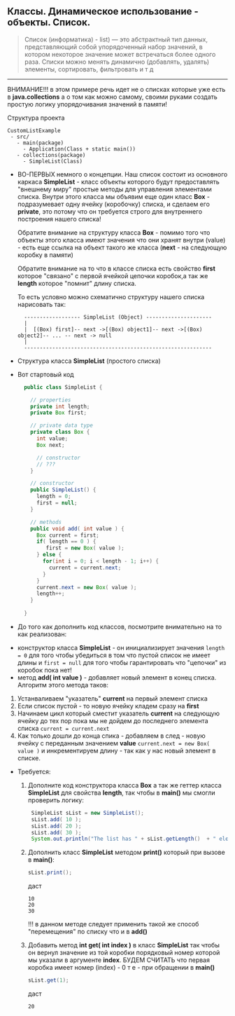 ## Классы. Динамическое использование - объекты. Список.

> Список (информатика) - list) — это абстрактный тип данных, представляющий собой упорядоченный набор значений, в котором некоторое значение может встречаться более одного раза. Списки можно менять динамично (добавлять, удалять) элементы, сортировать, фильтровать и т д

---

ВНИМАНИЕ!!! в этом примере речь идет не о списках которые уже есть в **java.collections** а о том как можно самому, своими руками создать простую логику упорядочивания значений в памяти!

Структура проекта
```
CustomListExample
 - src/
   - main(package)
     - Application(Class + static main())
   - collections(package)
     - SimpleList(Class)
```

* ВО-ПЕРВЫХ немного о концепции. Наш список состоит из основного каркаса **SimpleList** - класс объекты которого будут предоставлять "внешнему миру" простые методы для управления элементами списка. Внутри этого класса мы объявим еще один класс **Box** - подразумевает одну ячейку (коробочку) списка, и сделаем его **private**, это потому что он требуется строго для внутреннего построения нашего списка! 
  
  Обратите внимание на структуру класса **Box** - помимо того что объекты этого класса имеют значения что они хранят внутри (value) - есть еще ссылка на объект такого же класса (**next** - на следующую коробку в памяти)
  
  Обратите внимание на то что в классе списка есть свойство **first** которое "связано" с первой ячейкой цепочки коробок,а так же **length** которое "помнит" длину списка.

  То есть условно можно схематично структуру нашего списка нарисовать так:
  ```
    ------------------ SimpleList (Object) ---------------------
    |
    |  [(Box) first]-- next ->[(Box) object1]-- next ->[(Box) object2]-- ... -- next -> null 
    |
    ------------------------------------------------------------
  ```

* Структура класса **SimpleList** (простого списка) 

* Вот стартовый код
 
  ```java
    public class SimpleList {

      // properties
      private int length;
      private Box first;

      // private data type
      private class Box {
        int value;
        Box next;

        // constructor
        // ???
      }

      // constructor
      public SimpleList() {
        length = 0;
        first = null;
      }

      // methods
      public void add( int value ) {
        Box current = first;
        if( length == 0 ) {
           first = new Box( value );
        } else {
          for(int i = 0; i < length - 1; i++) {
            current = current.next; 
          }
        }
        current.next = new Box( value );
        length++;
      }
    
    }

  ```  


* До того как дополнить код классов, посмотрите внимательно на то как реализован:
 - конструктор класса  **SimpleList** - он инициализирует значения ```length = 0``` для того чтобы убедиться в том что пустой список не имеет длины и ```first = null``` для того чтобы гарантировать что "цепочки" из коробок пока нет!
 - метод **add( int value )** - добавляет новый элемент в конец списка. Алгоритм этого метода таков:
  1. Устанваливаем "указатель" **current** на первый элемент списка
  2. Если список пустой - то новую ячейку кладем сразу на **first**
  3. Начинаем цикл который сместит указатель **current** на следующую ячейку до тех пор пока мы не дойдем до последнего элемента списка ```current = current.next```
  4. Как только дошли до конца спика - добавляем в след - новую ячейку с переданным значением **value** ```current.next = new Box( value )``` и инкрементируем длину - так как у нас новый элемент в списке.

* Требуется:
  1. Дополните код конструктора класса **Box** а так же геттер класса **SimpleList** для свойства **length**, так чтобы в **main()** мы смогли проверить логику:
     ```java
      SimpleList sList = new SimpleList();
      sList.add( 10 );
      sList.add( 20 );
      sList.add( 30 );
      System.out.println("The list has " + sList.getLength()  + " elements" );
     ```
  2. Дополнить класс **SimpleList** методом **print()** который при вызове в **main()**:
       ```java
       sList.print();
       ```
      даст 

      ```
      10
      20
      30
      ``` 

      !!! в данном методе следует применить такой же способ "перемещения" по списку что и в **add()** 
  
  3. Добавить метод **int get( int index )**  в класс **SimpleList** так чтобы он вернул значение из той коробки порядковый номер которой мы указали в аргументе **index**. БУДЕМ СЧИТАТЬ что первая коробка имеет номер (index) - 0
     т е - при обращении в **main()**
      ```java
      sList.get(1);
      ```
      даст 

      ```
      20
      ```